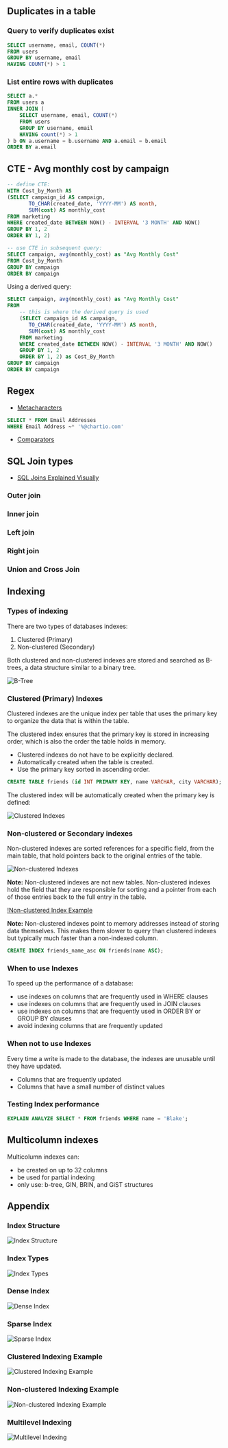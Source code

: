 ## Duplicates in a table

### Query to verify duplicates exist

```sql
SELECT username, email, COUNT(*)
FROM users
GROUP BY username, email
HAVING COUNT(*) > 1
```

### List entire rows with duplicates

```sql
SELECT a.*
FROM users a
INNER JOIN (
    SELECT username, email, COUNT(*)
    FROM users
    GROUP BY username, email
    HAVING count(*) > 1
) b ON a.username = b.username AND a.email = b.email
ORDER BY a.email
```

## CTE - Avg monthly cost by campaign

```sql
-- define CTE:
WITH Cost_by_Month AS
(SELECT campaign_id AS campaign,
       TO_CHAR(created_date, 'YYYY-MM') AS month,
       SUM(cost) AS monthly_cost
FROM marketing
WHERE created_date BETWEEN NOW() - INTERVAL '3 MONTH' AND NOW()
GROUP BY 1, 2
ORDER BY 1, 2)

-- use CTE in subsequent query:
SELECT campaign, avg(monthly_cost) as "Avg Monthly Cost"
FROM Cost_by_Month
GROUP BY campaign
ORDER BY campaign
```

Using a derived query:

```sql
SELECT campaign, avg(monthly_cost) as "Avg Monthly Cost"
FROM
    -- this is where the derived query is used
    (SELECT campaign_id AS campaign,
       TO_CHAR(created_date, 'YYYY-MM') AS month,
       SUM(cost) AS monthly_cost
    FROM marketing
    WHERE created_date BETWEEN NOW() - INTERVAL '3 MONTH' AND NOW()
    GROUP BY 1, 2
    ORDER BY 1, 2) as Cost_By_Month
GROUP BY campaign
ORDER BY campaign
```

## Regex

- [Metacharacters](https://www.atlassian.com/data/sql/how-regex-works-in-sql)

```sql
SELECT * FROM Email Addresses
WHERE Email Address ~* '%@chartio.com'
```

- [Comparators](https://www.atlassian.com/data/sql/how-regex-works-in-sql)

## SQL Join types

- [SQL Joins Explained Visually](https://www.atlassian.com/data/sql/sql-join-types-explained-visually)

### Outer join

### Inner join

### Left join

### Right join

### Union and Cross Join

## Indexing

### Types of indexing

There are two types of databases indexes:

1. Clustered (Primary)
2. Non-clustered (Secondary)

Both clustered and non-clustered indexes are stored and searched as B-trees, a data structure similar to a binary tree.

![B-Tree](../../assets/images/sql/sql_b_tree_index.png)

### Clustered (Primary) Indexes

Clustered indexes are the unique index per table that uses the primary key to organize the data that is within the table.

The clustered index ensures that the primary key is stored in increasing order, which is also the order the table holds in memory.

- Clustered indexes do not have to be explicitly declared.
- Automatically created when the table is created.
- Use the primary key sorted in ascending order.

```sql
CREATE TABLE friends (id INT PRIMARY KEY, name VARCHAR, city VARCHAR);
```

The clustered index will be automatically created when the primary key is defined:

![Clustered Indexes](../../assets/images/sql/sql_clustered_indexes.png)

### Non-clustered or Secondary indexes

Non-clustered indexes are sorted references for a specific field, from the main table, that hold pointers back to the original entries of the table.

![Non-clustered Indexes](../../assets/images/sql/sql_non_clustered_indexes.png)

**Note:** Non-clustered indexes are not new tables. Non-clustered indexes hold the field that they are responsible for sorting and a pointer from each of those entries back to the full entry in the table.

[!Non-clustered Index Example](../../assets/images/sql/sql_non_clustered_index_ex.png)

**Note:** Non-clustered indexes point to memory addresses instead of storing data themselves. This makes them slower to query than clustered indexes but typically much faster than a non-indexed column.

```sql
CREATE INDEX friends_name_asc ON friends(name ASC);
```

### When to use Indexes

To speed up the performance of a database:
- use indexes on columns that are frequently used in WHERE clauses
- use indexes on columns that are frequently used in JOIN clauses
- use indexes on columns that are frequently used in ORDER BY or GROUP BY clauses
- avoid indexing columns that are frequently updated

### When not to use Indexes

Every time a write is made to the database, the indexes are unusable until they have updated.
- Columns that are frequently updated
- Columns that have a small number of distinct values

### Testing Index performance

```sql
EXPLAIN ANALYZE SELECT * FROM friends WHERE name = 'Blake';
```

## Multicolumn indexes
Multicolumn indexes can:

- be created on up to 32 columns
- be used for partial indexing
- only use: b-tree, GIN, BRIN, and GiST structures

## Appendix

### Index Structure

![Index Structure](../../assets/images/sql/sql_index_structure.png)

### Index Types

![Index Types](../../assets/images/sql/sql_index_types.png)

### Dense Index

![Dense Index](../../assets/images/sql/sql_dense_index.png)

### Sparse Index

![Sparse Index](../../assets/images/sql/sql_sparse_index.png)

### Clustered Indexing Example

![Clustered Indexing Example](../../assets/images/sql/sql_clustered_index.png)

### Non-clustered Indexing Example

![Non-clustered Indexing Example](../../assets/images/sql/sql_non_clustered_indexing.png)

### Multilevel Indexing

![Multilevel Indexing](../../assets/images/sql/sql_multilevel_indexing.png)
